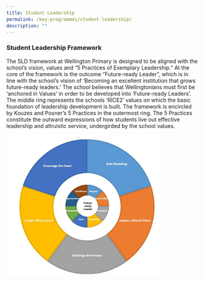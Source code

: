 ```yaml
---
title: Student Leadership
permalink: /key-programmes/student-leadership/
description: ""
---
```

### Student Leadership Framework

The SLD framework at Wellington Primary is designed to be aligned with the school’s vision, values and “5 Practices of Exemplary Leadership.” At the core of the framework is the outcome “Future-ready Leader”, which is in line with the school’s vision of ‘Becoming an excellent institution that grows future-ready leaders.’ The school believes that Wellingtonians must first be ‘anchored in Values’ in order to be developed into ‘Future-ready Leaders’. The middle ring represents the schools ‘RICE2’ values on which the basic foundation of leadership development is built. The framework is encircled by Kouzes and Posner’s 5 Practices in the outermost ring. The 5 Practices constitute the outward expressions of how students live out effective leadership and altruistic service, undergirded by the school values.

<img src="/images/SLF.jpg" 
     style="width:80%">
